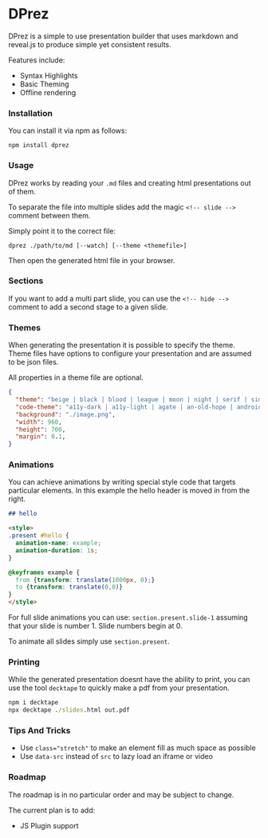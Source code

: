 # DPrez

DPrez is a simple to use presentation builder that uses markdown and reveal.js to produce simple yet consistent results.

Features include:

- Syntax Highlights
- Basic Theming
- Offline rendering

### Installation

You can install it via npm as follows:

```
npm install dprez
```

### Usage

DPrez works by reading your `.md` files and creating html presentations out of them.

To separate the file into multiple slides add the magic `<!-- slide -->` comment between them.

Simply point it to the correct file:

```
dprez ./path/to/md [--watch] [--theme <themefile>]
```

Then open the generated html file in your browser.

### Sections

If you want to add a multi part slide, you can use the `<!-- hide -->` comment to add a second stage to a given slide.

### Themes

When generating the presentation it is possible to specify the theme. Theme files have options to configure your presentation and are assumed to be json files.

All properties in a theme file are optional.

```json
{
  "theme": "beige | black | blood | league | moon | night | serif | simple | sky | solarized | white",
  "code-theme": "a11y-dark | a11y-light | agate | an-old-hope | androidstudio | arduino-light | arta | ascetic | atelier-cave-dark | atelier-cave-light | atelier-dune-dark | atelier-dune-light | atelier-estuary-dark | atelier-estuary-light | atelier-forest-dark | atelier-forest-light | atelier-heath-dark | atelier-heath-light | atelier-lakeside-dark | atelier-lakeside-light | atelier-plateau-dark | atelier-plateau-light | atelier-savanna-dark | atelier-savanna-light | atelier-seaside-dark | atelier-seaside-light | atelier-sulphurpool-dark | atelier-sulphurpool-light | atom-one-dark-reasonable | atom-one-dark | atom-one-light | brown-paper | codepen-embed | color-brewer | darcula | dark | darkula | docco | dracula | far | foundation | github-gist | github | gml | googlecode | grayscale | gruvbox-dark | gruvbox-light | hopscotch | hybrid | idea | ir-black | isbl-editor-dark | isbl-editor-light | kimbie.dark | kimbie.light | lightfair | magula | mono-blue | monokai-sublime | monokai | night-owl | nord | obsidian | ocean | paraiso-dark | paraiso-light | pojoaque | purebasic | qtcreator_dark | qtcreator_light | railscasts | rainbow | routeros | school-book | shades-of-purple | solarized-dark | solarized-light | sunburst | tomorrow-night-blue | tomorrow-night-bright | tomorrow-night-eighties | tomorrow-night | tomorrow | vs | vs2015 | xcode | xt256 | zenburn",
  "background": "./image.png",
  "width": 960,
  "height": 700,
  "margin": 0.1,
}
```

### Animations
You can achieve animations by writing special style code that targets particular elements. In this example the hello header is moved in from the right.

```md
## hello

<style>
.present #hello {
  animation-name: example;
  animation-duration: 1s;
}

@keyframes example {
  from {transform: translate(1000px, 0);}
  to {transform: translate(0,0)}
}
</style>
```

For full slide animations you can use:
`section.present.slide-1` assuming that your slide is number 1. Slide numbers begin at 0.

To animate all slides simply use `section.present`.

### Printing

While the generated presentation doesnt have the ability to print, you can use the tool `decktape` to quickly make a pdf from your presentation.
```cmd
npm i decktape
npx decktape ./slides.html out.pdf
```

### Tips And Tricks

* Use `class="stretch"` to make an element fill as much space as possible
* Use `data-src` instead of `src` to lazy load an iframe or video

### Roadmap

The roadmap is in no particular order and may be subject to change.

The current plan is to add:

- JS Plugin support
